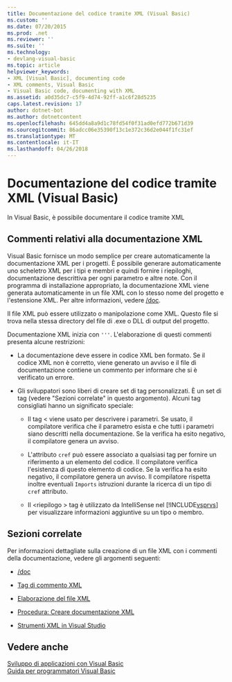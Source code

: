```yaml
---
title: Documentazione del codice tramite XML (Visual Basic)
ms.custom: ''
ms.date: 07/20/2015
ms.prod: .net
ms.reviewer: ''
ms.suite: ''
ms.technology:
- devlang-visual-basic
ms.topic: article
helpviewer_keywords:
- XML [Visual Basic], documenting code
- XML comments, Visual Basic
- Visual Basic code, documenting with XML
ms.assetid: a0d35dc7-c5f9-4d74-92ff-a1c6f28d5235
caps.latest.revision: 17
author: dotnet-bot
ms.author: dotnetcontent
ms.openlocfilehash: 645dd4a8a9d1c78fd54f0f31ad0efd772b671d39
ms.sourcegitcommit: 86adcc06e35390f13c1e372c36d2e044f1fc31ef
ms.translationtype: MT
ms.contentlocale: it-IT
ms.lasthandoff: 04/26/2018
---
```

# <a name="documenting-your-code-with-xml-visual-basic"></a>Documentazione del codice tramite XML (Visual Basic)
In Visual Basic, è possibile documentare il codice tramite XML  
  
## <a name="xml-documentation-comments"></a>Commenti relativi alla documentazione XML  
 Visual Basic fornisce un modo semplice per creare automaticamente la documentazione XML per i progetti. È possibile generare automaticamente uno scheletro XML per i tipi e membri e quindi fornire i riepiloghi, documentazione descrittiva per ogni parametro e altre note. Con il programma di installazione appropriato, la documentazione XML viene generata automaticamente in un file XML con lo stesso nome del progetto e l'estensione XML. Per altre informazioni, vedere [/doc](../../../visual-basic/reference/command-line-compiler/doc.md).  
  
 Il file XML può essere utilizzato o manipolazione come XML. Questo file si trova nella stessa directory del file di .exe o DLL di output del progetto.  
  
 Documentazione XML inizia con `'''`. L'elaborazione di questi commenti presenta alcune restrizioni:  
  
-   La documentazione deve essere in codice XML ben formato. Se il codice XML non è corretto, viene generato un avviso e il file di documentazione contiene un commento per informare che si è verificato un errore.  
  
-   Gli sviluppatori sono liberi di creare set di tag personalizzati. È un set di tag (vedere "Sezioni correlate" in questo argomento). Alcuni tag consigliati hanno un significato speciale:  
  
    -   Il tag \< viene usato per descrivere i parametri. Se usato, il compilatore verifica che il parametro esista e che tutti i parametri siano descritti nella documentazione. Se la verifica ha esito negativo, il compilatore genera un avviso.  
  
    -   L'attributo `cref` può essere associato a qualsiasi tag per fornire un riferimento a un elemento del codice. Il compilatore verifica l'esistenza di questo elemento di codice. Se la verifica ha esito negativo, il compilatore genera un avviso. Il compilatore rispetta inoltre eventuali `Imports` istruzioni durante la ricerca di un tipo di `cref` attributo.  
  
    -   Il \<riepilogo > tag è utilizzato da IntelliSense nel [!INCLUDE[vsprvs](~/includes/vsprvs-md.md)] per visualizzare informazioni aggiuntive su un tipo o membro.  
  
## <a name="related-sections"></a>Sezioni correlate  
 Per informazioni dettagliate sulla creazione di un file XML con i commenti della documentazione, vedere gli argomenti seguenti:  
  
-   [/doc](../../../visual-basic/reference/command-line-compiler/doc.md)  
  
-   [Tag di commento XML](../../../visual-basic/language-reference/xmldoc/recommended-xml-tags-for-documentation-comments.md)  
  
-   [Elaborazione del file XML](../../../visual-basic/programming-guide/program-structure/processing-the-xml-file.md)  
  
-   [Procedura: Creare documentazione XML](../../../visual-basic/programming-guide/program-structure/how-to-create-xml-documentation.md)  
  
-   [Strumenti XML in Visual Studio](/visualstudio/xml-tools/xml-tools-in-visual-studio)  
  
## <a name="see-also"></a>Vedere anche  
 [Sviluppo di applicazioni con Visual Basic](../../../visual-basic/developing-apps/index.md)  
 [Guida per programmatori Visual Basic](../../../visual-basic/programming-guide/index.md)
